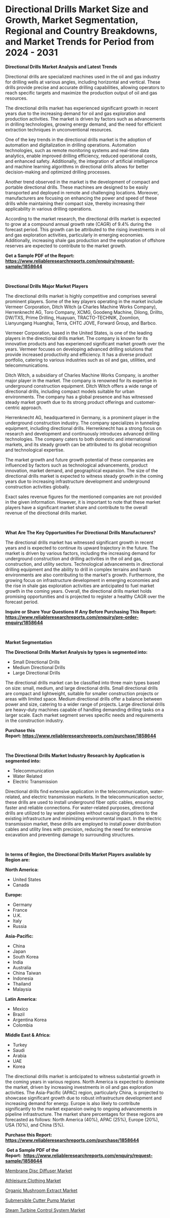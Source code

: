 <p><h1>Directional Drills Market Size and Growth, Market Segmentation, Regional and Country Breakdowns, and Market Trends for Period from 2024 -  2031</h1></p><p><strong>Directional Drills Market Analysis and Latest Trends</strong></p>
<p><p>Directional drills are specialized machines used in the oil and gas industry for drilling wells at various angles, including horizontal and vertical. These drills provide precise and accurate drilling capabilities, allowing operators to reach specific targets and maximize the production output of oil and gas resources.</p><p>The directional drills market has experienced significant growth in recent years due to the increasing demand for oil and gas exploration and production activities. The market is driven by factors such as advancements in drilling technologies, growing energy demand, and the need for efficient extraction techniques in unconventional resources.</p><p>One of the key trends in the directional drills market is the adoption of automation and digitalization in drilling operations. Automation technologies, such as remote monitoring systems and real-time data analytics, enable improved drilling efficiency, reduced operational costs, and enhanced safety. Additionally, the integration of artificial intelligence and machine learning algorithms in directional drills allows for better decision-making and optimized drilling processes.</p><p>Another trend observed in the market is the development of compact and portable directional drills. These machines are designed to be easily transported and deployed in remote and challenging locations. Moreover, manufacturers are focusing on enhancing the power and speed of these drills while maintaining their compact size, thereby increasing their applicability in various drilling operations.</p><p>According to the market research, the directional drills market is expected to grow at a compound annual growth rate (CAGR) of 9.4% during the forecast period. This growth can be attributed to the rising investments in oil and gas exploration activities, particularly in emerging economies. Additionally, increasing shale gas production and the exploration of offshore reserves are expected to contribute to the market growth.</p></p>
<p><strong>Get a Sample PDF of the Report:&nbsp; <a href="https://www.reliableresearchreports.com/enquiry/request-sample/1858644">https://www.reliableresearchreports.com/enquiry/request-sample/1858644</a></strong></p>
<p>&nbsp;</p>
<p><strong>Directional Drills Major Market Players</strong></p>
<p><p>The directional drills market is highly competitive and comprises several prominent players. Some of the key players operating in the market include Vermeer Corporation, Ditch Witch (a Charles Machine Works Company), Herrenknecht AG, Toro Company, XCMG, Goodeng Machine, Dilong, Drillto, DW/TXS, Prime Drilling, Huayuan, TRACTO-TECHNIK, Zoomlion, Lianyungang Huanghai, Terra, CHTC JOVE, Forward Group, and Barbco.</p><p>Vermeer Corporation, based in the United States, is one of the leading players in the directional drills market. The company is known for its innovative products and has experienced significant market growth over the years. Vermeer focuses on developing advanced drilling solutions that provide increased productivity and efficiency. It has a diverse product portfolio, catering to various industries such as oil and gas, utilities, and telecommunications.</p><p>Ditch Witch, a subsidiary of Charles Machine Works Company, is another major player in the market. The company is renowned for its expertise in underground construction equipment. Ditch Witch offers a wide range of directional drills, including compact models suitable for urban environments. The company has a global presence and has witnessed steady market growth due to its strong product offerings and customer-centric approach.</p><p>Herrenknecht AG, headquartered in Germany, is a prominent player in the underground construction industry. The company specializes in tunneling equipment, including directional drills. Herrenknecht has a strong focus on research and development and continuously introduces advanced drilling technologies. The company caters to both domestic and international markets, and its steady growth can be attributed to its global recognition and technological expertise.</p><p>The market growth and future growth potential of these companies are influenced by factors such as technological advancements, product innovation, market demand, and geographical expansion. The size of the directional drills market is expected to witness steady growth in the coming years due to increasing infrastructure development and underground construction activities globally.</p><p>Exact sales revenue figures for the mentioned companies are not provided in the given information. However, it is important to note that these market players have a significant market share and contribute to the overall revenue of the directional drills market.</p></p>
<p>&nbsp;</p>
<p><strong>What Are The Key Opportunities For Directional Drills Manufacturers?</strong></p>
<p><p>The directional drills market has witnessed significant growth in recent years and is expected to continue its upward trajectory in the future. The market is driven by various factors, including the increasing demand for underground construction and drilling activities in the oil and gas, construction, and utility sectors. Technological advancements in directional drilling equipment and the ability to drill in complex terrains and harsh environments are also contributing to the market's growth. Furthermore, the growing focus on infrastructure development in emerging economies and the rise in shale gas exploration activities are anticipated to fuel market growth in the coming years. Overall, the directional drills market holds promising opportunities and is projected to register a healthy CAGR over the forecast period.</p></p>
<p><strong>Inquire or Share Your Questions If Any Before Purchasing This Report: <a href="https://www.reliableresearchreports.com/enquiry/pre-order-enquiry/1858644">https://www.reliableresearchreports.com/enquiry/pre-order-enquiry/1858644</a></strong></p>
<p>&nbsp;</p>
<p><strong>Market Segmentation</strong></p>
<p><strong>The Directional Drills Market Analysis by types is segmented into:</strong></p>
<p><ul><li>Small Directional Drills</li><li>Medium Directional Drills</li><li>Large Directional Drills</li></ul></p>
<p><p>The directional drills market can be classified into three main types based on size: small, medium, and large directional drills. Small directional drills are compact and lightweight, suitable for smaller construction projects or areas with limited space. Medium directional drills offer a balance between power and size, catering to a wider range of projects. Large directional drills are heavy-duty machines capable of handling demanding drilling tasks on a larger scale. Each market segment serves specific needs and requirements in the construction industry.</p></p>
<p><strong>Purchase this Report:&nbsp;<a href="https://www.reliableresearchreports.com/purchase/1858644">https://www.reliableresearchreports.com/purchase/1858644</a></strong></p>
<p>&nbsp;</p>
<p><strong>The Directional Drills Market Industry Research by Application is segmented into:</strong></p>
<p><ul><li>Telecommunication</li><li>Water Related</li><li>Electric Transmission</li></ul></p>
<p><p>Directional drills find extensive application in the telecommunication, water-related, and electric transmission markets. In the telecommunication sector, these drills are used to install underground fiber optic cables, ensuring faster and reliable connections. For water-related purposes, directional drills are utilized to lay water pipelines without causing disruptions to the existing infrastructure and minimizing environmental impact. In the electric transmission market, these drills are employed to install power distribution cables and utility lines with precision, reducing the need for extensive excavation and preventing damage to surrounding structures.</p></p>
<p>&nbsp;</p>
<p><strong>In terms of Region, the Directional Drills Market Players available by Region are:</strong></p>
<p>
    <p> <strong> North America: </strong>
        <ul>
            <li>United States</li>
            <li>Canada</li>
        </ul>
        </p> 
    <p> <strong> Europe: </strong>
        <ul>
            <li>Germany</li>
            <li>France</li>
            <li>U.K.</li>
            <li>Italy</li>
            <li>Russia</li>
        </ul>
        </p> 
    <p> <strong> Asia-Pacific: </strong>
        <ul>
            <li>China</li>
            <li>Japan</li>
            <li>South Korea</li>
            <li>India</li>
            <li>Australia</li>
            <li>China Taiwan</li>
            <li>Indonesia</li>
            <li>Thailand</li>
            <li>Malaysia</li>
        </ul>
        </p> 
    <p> <strong> Latin America: </strong>
        <ul>
            <li>Mexico</li>
            <li>Brazil</li>
            <li>Argentina Korea</li>
            <li>Colombia</li>
        </ul>
        </p> 
    <p> <strong> Middle East & Africa: </strong>
        <ul>
            <li>Turkey</li>
            <li>Saudi</li>
            <li>Arabia</li>
            <li>UAE</li>
            <li>Korea</li>
        </ul>
    </p>
    </p>
<p><p>The directional drills market is anticipated to witness substantial growth in the coming years in various regions. North America is expected to dominate the market, driven by increasing investments in oil and gas exploration activities. The Asia-Pacific (APAC) region, particularly China, is projected to showcase significant growth due to robust infrastructure development and increasing demand for energy. Europe is also likely to contribute significantly to the market expansion owing to ongoing advancements in pipeline infrastructure. The market share percentages for these regions are forecasted as follows: North America (40%), APAC (25%), Europe (20%), USA (10%), and China (5%).</p></p>
<p><strong>Purchase this Report: <a href="https://www.reliableresearchreports.com/purchase/1858644">https://www.reliableresearchreports.com/purchase/1858644</a></strong></p>
<p>&nbsp;<strong>Get a Sample PDF of the Report:&nbsp;&nbsp;<a href="https://www.reliableresearchreports.com/enquiry/request-sample/1858644">https://www.reliableresearchreports.com/enquiry/request-sample/1858644</a></strong></p>
<p><strong></strong></p>
<p><p><a href="https://github.com/provorikovar/Market-Research-Report-List-2/blob/main/membrane-disc-diffuser-market.md">Membrane Disc Diffuser Market</a></p><p><a href="https://medium.com/@francesryan1989/athleisure-clothing-market-competitive-analysis-market-trends-and-forecast-to-2030-474a1a16f3be">Athleisure Clothing Market</a></p><p><a href="https://medium.com/@francesryan1989/organic-mushroom-extract-market-outlook-industry-overview-and-forecast-2023-to-2030-ee9acabd5bde">Organic Mushroom Extract Market</a></p><p><a href="https://github.com/kipkeeva/Market-Research-Report-List-2/blob/main/submersible-cutter-pump-market.md">Submersible Cutter Pump Market</a></p><p><a href="https://medium.com/p/030d1df9497b/edit">Steam Turbine Control System Market</a></p></p>